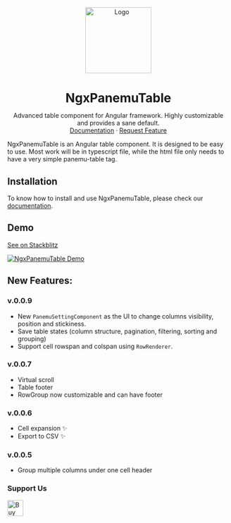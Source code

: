 <div align="center">
  <a href="https://github.com/ng-doc/ng-doc">
    <img src="https://ngx-panemu-table.panemu.com/assets/ngx-panemu-table_logo.png" alt="Logo" height="150px">
  </a>
<h1 align="center" style="margin-bottom: 0; border-bottom: 0">NgxPanemuTable</h1>
  <p align="center">
    Advanced table component for Angular framework. Highly customizable and provides a sane default.
    <br />
    <a href="https://ngx-panemu-table.panemu.com/">Documentation</a>
    ·
    <a href="https://github.com/panemu/ngx-panemu-table/issues">Request Feature</a>

  </p>
</div>


NgxPanemuTable is an Angular table component. It is designed to be easy to use. Most work will be in typescript file, while the html file only needs to have a very simple panemu-table tag.

## Installation

To know how to install and use NgxPanemuTable, please check our [documentation](https://ngx-panemu-table.panemu.com/).

## Demo

[See on Stackblitz](https://stackblitz.com/edit/stackblitz-starters-krause?file=src%2Fmain.ts)

[![NgxPanemuTable Demo](https://img.youtube.com/vi/Qs4VbpteiRk/0.jpg)](https://www.youtube.com/watch?v=Qs4VbpteiRk)

## New Features:

### v.0.0.9

* New `PanemuSettingComponent` as the UI to change columns visibility, position and stickiness.
* Save table states (column structure, pagination, filtering, sorting and grouping)
* Support cell rowspan and colspan using `RowRenderer`.

### v.0.0.7

* Virtual scroll
* Table footer
* RowGroup now customizable and can have footer

### v.0.0.6

* Cell expansion ✨
* Export to CSV ✨

### v.0.0.5

* Group multiple columns under one cell header


### Support Us

<a href='https://ko-fi.com/s/60c660f1f0' target='_blank'><img height='36' style='border:0px;height:36px;' src='https://storage.ko-fi.com/cdn/kofi1.png?v=3' border='0' alt='Buy Me a Coffee at ko-fi.com' /></a>

